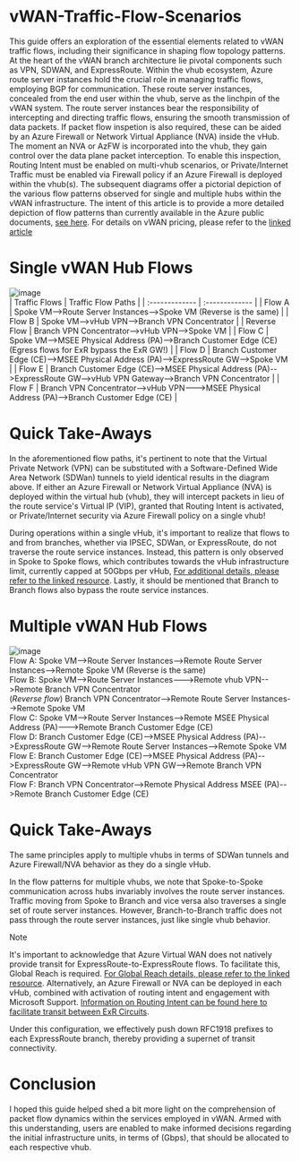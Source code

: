# vWAN-Traffic-Flow-Scenarios
This guide offers an exploration of the essential elements related to vWAN traffic flows, including their significance in shaping flow topology patterns. At the heart of the vWAN branch architecture lie pivotal components such as VPN, SDWAN, and ExpressRoute. Within the vhub ecosystem, Azure route server instances hold the crucial role in managing traffic flows, employing BGP for communication. These route server instances, concealed from the end user within the vhub, serve as the linchpin of the vWAN system. The route server instances bear the responsibility of intercepting and directing traffic flows, ensuring the smooth transmission of data packets. If packet flow inspetion is also required, these can be aided by an Azure Firewall or Network Virtual Appliance (NVA) inside the vHub. The moment an NVA or AzFW is incorporated into the vhub, they gain control over the data plane packet interception. To enable this inspection, Routing Intent must be enabled on multi-vhub scenarios, or Private/Internet Traffic must be enabled via Firewall policy if an Azure Firewall is deployed within the vhub(s). The subsequent diagrams offer a pictorial depiction of the various flow patterns observed for single and multiple hubs within the vWAN infrastructure. The intent of this article is to provide a more detailed depiction of flow patterns than currently available in the Azure public documents, [see here](https://learn.microsoft.com/en-us/azure/virtual-wan/virtual-wan-global-transit-network-architecture#anytoany). For details on vWAN pricing, please refer to the [linked article](https://azure.microsoft.com/en-us/pricing/details/virtual-wan/)
<br>

# Single vWAN Hub Flows
![image](https://github.com/adtork/vWAN-Traffic-Flow-Scenarios/assets/55964102/08966f1c-08ef-4e05-baaf-bd37a851f2bf)
<br>
| Traffic Flows  | Traffic Flow Paths |
| :------------- | :------------- |
| Flow A  | Spoke VM-->Route Server Instances-->Spoke VM (Reverse is the same)  |
| Flow B  | Spoke VM-->vHub VPN-->Branch VPN Concentrator  |
| Reverse Flow  | Branch VPN Concentrator-->vHub VPN-->Spoke VM  |
| Flow C  | Spoke VM-->MSEE Physical Address (PA)-->Branch Customer Edge (CE) (Egress flows for ExR bypass the ExR GW!)  |
| Flow D  | Branch Customer Edge (CE)-->MSEE Physical Address (PA)-->ExpressRoute GW-->Spoke VM  |
| Flow E  | Branch Customer Edge (CE)-->MSEE Physical Address (PA)-->ExpressRoute GW-->vHub VPN Gateway-->Branch VPN Concentrator  |
| Flow F  | Branch VPN Concentrator-->vHub VPN--->MSEE Physical Address (PA)-->Branch Customer Edge (CE)  |

# Quick Take-Aways
In the aforementioned flow paths, it's pertinent to note that the Virtual Private Network (VPN) can be substituted with a Software-Defined Wide Area Network (SDWan) tunnels to yield identical results in the diagram above. If either an Azure Firewall or Network Virtual Appliance (NVA) is deployed within the virtual hub (vhub), they will intercept packets in lieu of the route service's Virtual IP (VIP), granted that Routing Intent is activated, or Private/Internet security via Azure Firewall policy on a single vhub! 

During operations within a single vHub, it's important to realize that flows to and from branches, whether via IPSEC, SDWan, or ExpressRoute, do not traverse the route service instances. Instead, this pattern is only observed in Spoke to Spoke flows, which contributes towards the vHub infrastructure limit, currently capped at 50Gbps per vHub, [For additional details, please refer to the linked resource](https://learn.microsoft.com/en-us/azure/azure-resource-manager/management/azure-subscription-service-limits#virtual-wan-limits). Lastly, it should be mentioned that Branch to Branch flows also bypass the route service instances. 

# Multiple vWAN Hub Flows
![image](https://github.com/adtork/vWAN-Traffic-Flow-Scenarios/assets/55964102/9138efae-55d5-4f56-9345-95f66d0d3d75)
<br>
Flow A: Spoke VM-->Route Server Instances-->Remote Route Server Instances-->Remote Spoke VM (Reverse is the same)
<br>
Flow B: Spoke VM-->Route Server Instances--->Remote vhub VPN-->Remote Branch VPN Concentrator
<br>
(*Reverse flow*) Branch VPN Concentrator-->Remote Route Server Instances-->Remote Spoke VM
<br>
Flow C: Spoke VM-->Route Server Instances-->Remote MSEE Physical Address (PA)--->Remote Branch Customer Edge (CE)
<br>
Flow D: Branch Customer Edge (CE)-->MSEE Physical Address (PA)-->ExpressRoute GW-->Remote Route Server Instances-->Remote Spoke VM
<br>
Flow E: Branch Customer Edge (CE)-->MSEE Physical Address (PA)-->ExpressRoute GW-->Remote vHub VPN GW-->Remote Branch VPN Concentrator
<br>
Flow F: Branch VPN Concentrator-->Remote Physical Address MSEE (PA)-->Remote Branch Customer Edge (CE)

# Quick Take-Aways
The same principles apply to multiple vhubs in terms of SDWan tunnels and Azure Firewall/NVA behavior as they do a single vHub. 

In the flow patterns for multiple vhubs, we note that Spoke-to-Spoke communication across hubs invariably involves the route server instances. Traffic moving from Spoke to Branch and vice versa also traverses a single set of route server instances. However, Branch-to-Branch traffic does not pass through the route server instances, just like single vhub behavior. 

> [!NOTE]
>It's important to acknowledge that Azure Virtual WAN does not natively provide transit for ExpressRoute-to-ExpressRoute flows. To facilitate this, Global Reach is required. [For Global Reach details, please refer to the linked resource](https://learn.microsoft.com/en-us/azure/expressroute/expressroute-global-reach). Alternatively, an Azure Firewall or NVA can be deployed in each vHub, combined with activation of routing intent and engagement with Microsoft Support. [Information on Routing Intent can be found here to facilitate transit between ExR Circuits](https://learn.microsoft.com/en-us/azure/virtual-wan/how-to-routing-policies#expressroute).

Under this configuration, we effectively push down RFC1918 prefixes to each ExpressRoute branch, thereby providing a supernet of transit connectivity.

# Conclusion
I hoped this guide helped shed a bit more light on the comprehension of packet flow dynamics within the services employed in vWAN. Armed with this understanding, users are enabled to make informed decisions regarding the initial infrastructure units, in terms of (Gbps), that should be allocated to each respective vhub.



